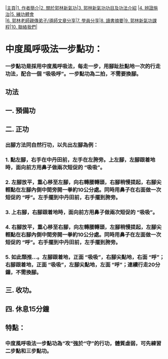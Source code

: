 |[主頁](/README.md)|[1. 作者簡介](/a10.md)|[2. 關於郭林新氣功](/a1.md)|[3. 郭林新氣功功目及功法介紹](/a2.md) |[4. 辨證施治](/a3.md)|[5. 練功體會](/a5.md)  
|[6. 郭林老師親傳弟子/導師文章分享](/a6.md)|[7. 學員分享](/a7.md)|[8. 讀書摘要](/a4.md)|[9. 郭林新氣功課程](/郭林新氣功課程.md)|[10. 聯絡我們](/a9.md)|    
# 中度風呼吸法一步點功：  

### 一步點功是採用中度風呼吸法，每走一步，用腳趾肚點地一次的行走功法，配合一個 “吸吸呼”。一步點功為二拍，不需要換腳。  

## 功法  

## 一. 預備功  
## 二. 正功  
### 出腳方法同自然行功，以先出左腳為例：  
### 1. 點左腳，右手在中丹田前，左手在左胯旁。上左腳，左腳跟着地時，面向前方用鼻子做兩次短促的 “吸吸”。  
### 2. 左腳放平，重心移至左腳，向右轉腰轉頭，右腳稍慢提起，右腳尖輕點在左腳內側中間旁開一拳約10公分處。同時用鼻子在右面做一次短促的 “呼”。左手擺到中丹田前，右手擺到胯旁。  
### 3. 上右腳，右腳跟着地時，面向前方用鼻子做兩次短促的 “吸吸”。  
### 4. 右腳放平，重心移至右腳，向左轉腰轉頭，左腳稍慢提起，左腳尖輕點在右腳內側中間旁開一拳約10公分處。同時用鼻子在左面做一次短促的 “呼”。右手擺到中丹田前，左手擺到胯旁。  
### 5. 如此類推...。左腳跟着地，正面 “吸吸”，右腳尖點地，右面 “呼”；右腳跟着地，正面 “吸吸”，左腳尖點地，左面 “呼”；連續行走20分鐘，不需換腳。  
## 三. 收功。  
## 四. 休息15分鐘  


## 特點：
### 中度風呼吸法一步點功為“攻”強於“守”的行功，體質虛弱，可先練習二步點和三步點功。

